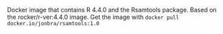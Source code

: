 Docker image that contains R 4.4.0 and the Rsamtools package. Based on the rocker/r-ver:4.4.0 image.
Get the image with `docker pull docker.io/jonbra/rsamtools:1.0`
